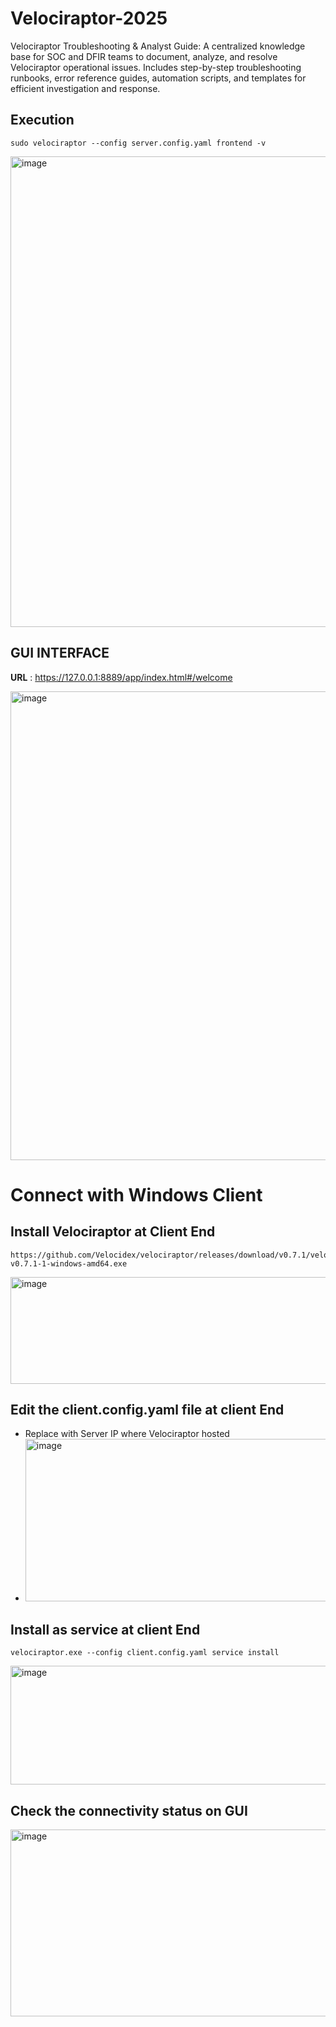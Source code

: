 # Velociraptor-2025
Velociraptor Troubleshooting &amp; Analyst Guide: A centralized knowledge base for SOC and DFIR teams to document, analyze, and resolve Velociraptor operational issues. Includes step-by-step troubleshooting runbooks, error reference guides, automation scripts, and templates for efficient investigation and response.

## Execution

```
sudo velociraptor --config server.config.yaml frontend -v
```
<img width="942" height="753" alt="image" src="https://github.com/user-attachments/assets/23330323-9fbc-4b3d-a96f-7b29184c5980" />

## GUI INTERFACE
**URL** : https://127.0.0.1:8889/app/index.html#/welcome <br />

<img width="1914" height="750" alt="image" src="https://github.com/user-attachments/assets/11833280-0e3c-428f-82a4-4bd859f1995d" />

# Connect with Windows Client

## Install Velociraptor at Client End
```
https://github.com/Velocidex/velociraptor/releases/download/v0.7.1/velociraptor-v0.7.1-1-windows-amd64.exe
```
<img width="810" height="171" alt="image" src="https://github.com/user-attachments/assets/f623af55-2e8e-48c9-a7c1-aebe404aabab" />

## Edit the client.config.yaml file at client End
- Replace with Server IP where Velociraptor hosted
- <img width="679" height="260" alt="image" src="https://github.com/user-attachments/assets/3a63a046-50a2-458a-9209-14eea6231225" />

## Install as service at client End
```
velociraptor.exe --config client.config.yaml service install
```
<img width="826" height="190" alt="image" src="https://github.com/user-attachments/assets/4cf51841-0023-4c0b-b8b4-68a1cc0d7065" />

## Check the connectivity status on GUI

<img width="1916" height="299" alt="image" src="https://github.com/user-attachments/assets/64afd5b7-f5a3-4879-9f7b-9390efb62206" />

